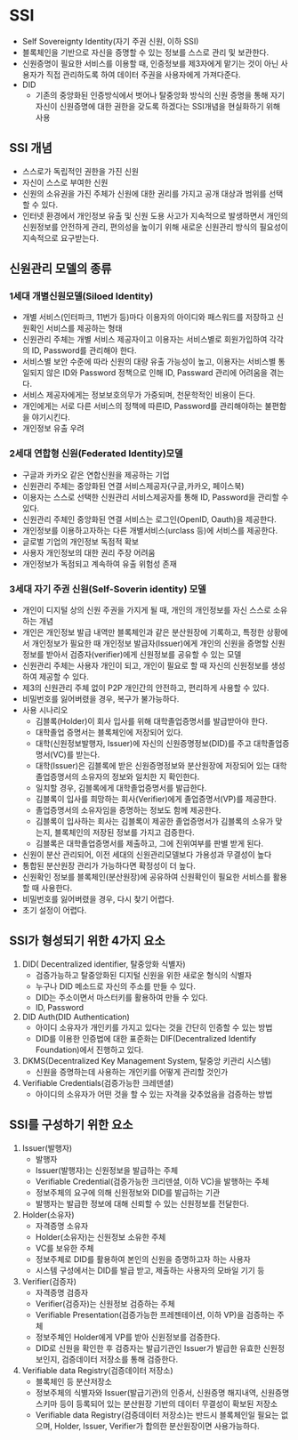 # SSI

* Self Sovereignty Identity(자기 주권 신원, 이하 SSI)
* 블록체인을 기반으로 자신을 증명할 수 있는 정보를 스스로 관리 및 보관한다.
* 신원증명이 필요한 서비스를 이용할 때, 인증정보를 제3자에게 맡기는 것이 아닌 사용자가 직접 관리하도록 하여 데이터 주권을 사용자에게 가져다준다.
* DID
  * 기존의 중앙화된 인증방식에서 벗어나 탈중앙화 방식의 신원 증명을 통해 자기 자신이 신원증명에 대한 권한을 갖도록 하겠다는 SSI개념을 현실화하기 위해 사용
  
## SSI 개념

* 스스로가 독립적인 권한을 가진 신원
* 자신이 스스로 부여한 신원
* 신원의 소유권을 가진 주체가 신원에 대한 권리를 가지고 공개 대상과 범위를 선택할 수 있다.
* 인터넷 환경에서 개인정보 유출 및 신원 도용 사고가 지속적으로 발생하면서 개인의 신원정보를 안전하게 관리, 편의성을 높이기 위해 새로운 신원관리 방식의 필요성이 지속적으로 요구받는다.

## 신원관리 모델의 종류

### 1세대 개별신원모델(Siloed Identity)

* 개별 서비스(인터파크, 11번가 등)마다 이용자의 아이디와 패스워드를 저장하고 신원확인 서비스를 제공하는 형태
* 신원관리 주체는 개별 서비스 제공자이고 이용자는 서비스별로 회원가입하여 각각의 ID, Password를 관리해야 한다.
* 서비스별 보안 수준에 따라 신원의 대량 유출 가능성이 높고, 이용자는 서비스별 통일되지 않은 ID와 Password 정책으로 인해 ID, Passward 관리에 어려움을 겪는다.
* 서비스 제공자에게는 정보보호의무가 가중되며, 천문학적인 비용이 든다.
* 개인에게는 서로 다른 서비스의 정책에 따른ID, Password를 관리해야하는 불편함을 야기시킨다.
* 개인정보 유출 우려
  
### 2세대 연합형 신원(Federated Identity)모델

* 구글과 카카오 같은 연합신원을 제공하는 기업
* 신원관리 주체는 중앙화된 연결 서비스제공자(구글,카카오, 페이스북)
* 이용자는 스스로 선택한 신원관리 서비스제공자를 통해 ID, Password을 관리할 수 있다.
* 신원관리 주체인 중앙화된 연결 서비스는 로그인(OpenID, Oauth)을 제공한다.
* 개인정보를 이용하고자하는 다른 개별서비스(urclass 등)에 서비스를 제공한다.
* 글로벌 기업의 개인정보 독점적 확보
* 사용자 개인정보의 대한 권리 주장 어려움
* 개인정보가 독점되고 계속하여 유출 위험성 존재

### 3세대 자기 주권 신원(Self-Soverin identity) 모델

* 개인이 디지털 상의 신원 주권을 가지게 될 때, 개인의 개인정보를 자신 스스로 소유하는 개념
* 개인은 개인정보 발급 내역만 블록체인과 같은 분산원장에 기록하고, 특정한 상황에서 개인정보가 필요한 때 개인정보 발급자(Issuer)에게 개인의 신원을 증명할 신원정보를 받아서 검증자(verifier)에게 신원정보를 공유할 수 있는 모델
* 신원관리 주체는 사용자 개인이 되고, 개인이 필요로 할 때 자신의 신원정보를 생성하여 제공할 수 있다.
* 제3의 신원관리 주체 없이 P2P 개인간의 안전하고, 편리하게 사용할 수 있다.
* 비밀번호를 잃어버렸을 경우, 복구가 불가능하다.
* 사용 시나리오
  * 김블록(Holder)이 회사 입사를 위해 대학졸업증명서를 발급받아야 한다.
  * 대학졸업 증명서는 블록체인에 저장되어 있다.
  * 대학(신원정보발행자, Issuer)에 자신의 신원증명정보(DID)를 주고 대학졸업증명서(VC)를 받는다.
  * 대학(Issuer)은 김블록에 받은 신원증명정보와 분산원장에 저장되어 있는 대학졸업증명서의 소유자의 정보와 일치한 지 확인한다.
  * 일치할 경우, 김블록에게 대학졸업증명서를 발급한다.
  * 김블록이 입사를 희망하는 회사(Verifier)에게 졸업증명서(VP)를 제공한다.
  * 졸업증명서의 소유자임을 증명하는 정보도 함께 제공한다.
  * 김블록이 입사하는 회사는 김블록이 제공한 졸업증명서가 김블록의 소유가 맞는지, 블록체인의 저장된 정보를 가지고 검증한다.
  * 김블록은 대학졸업증명서를 제출하고, 그에 진위여부를 판별 받게 된다.
* 신원이 분산 관리되어, 이전 세대의 신원관리모델보다 가용성과 무결성이 높다
* 통합된 분산원장 관리가 가능하다면 확정성이 더 높다.
* 신원확인 정보를 블록체인(분산원장)에 공유하여 신원확인이 필요한 서비스를 활용할 때 사용한다.
* 비밀번호를 잃어버렸을 경우, 다시 찾기 어렵다.
* 초기 설정이 어렵다.

## SSI가 형성되기 위한 4가지 요소

1.  DID( Decentralized identifier, 탈중앙화 식별자)
    * 검증가능하고 탈중앙화된 디지털 신원을 위한 새로운 형식의 식별자
    * 누구나 DID 메소드로 자신의 주소를 만들 수 있다.
    * DID는 주소이면서 마스터키를 활용하여 만들 수 있다.
    * ID, Password
2. DID Auth(DID Authentication)
   * 아이디 소유자가 개인키를 가지고 있다는 것을 간단히 인증할 수 있는 방법
   * DID를 이용한 인증법에 대한 표준화는 DIF(Decentralized Identify Foundation)에서 진행하고 있다.
3. DKMS(Decentralized Key Management System, 탈중앙 키관리 시스템)
   * 신원을 증명하는데 사용하는 개인키를 어떻게 관리할 것인가
4. Verifiable Credentials(검증가능한 크레덴셜)
   * 아이디의 소유자가 어떤 것을 할 수 있는 자격을 갖추었음을 검증하는 방법

## SSI를 구성하기 위한 요소

1. Issuer(발행자)
   * 발행자
   * Issuer(발행자)는 신원정보을 발급하는 주체
   * Verifiable Credential(검증가능한 크리덴셜, 이하 VC)을 발행하는 주체
   * 정보주체의 요구에 의해 신원정보와 DID를 발급하는 기관
   * 발행자는 발급한 정보에 대해 신뢰할 수 있는 신원정보를 전달한다.
2. Holder(소유자)
   * 자격증명 소유자
   * Holder(소유자)는 신원정보 소유한 주체
   * VC를 보유한 주체
   * 정보주체로 DID를 활용하여 본인의 신원을 증명하고자 하는 사용자
   * 시스템 구성에서는 DID를 발급 받고, 제출하는 사용자의 모바일 기기 등
3. Verifier(검증자)
   * 자격증명 검증자
   * Verifier(검증자)는 신원정보 검증하는 주체
   * Verifiable Presentation(검증가능한 프레젠테이션, 이하 VP)을 검증하는 주체
   * 정보주체인 Holder에게 VP를 받아 신원정보를 검증한다. 
   * DID로 신원을 확인한 후 검증자는 발급기관인 Issuer가 발급한 유효한 신원정보인지, 검증데이터 저장소를 통해 검증한다.
4. Verifiable data Registry(검증데이터 저장소)
   * 블록체인 등 분산저장소
   * 정보주체의 식별자와 Issuer(발급기관)의 인증서, 신원증명 해지내역, 신원증명 스키마 등이 등록되어 있는 분산원장 기반의 데이터 무결성이 확보된 저장소
   * Verifiable data Registry(검증데이터 저장소)는 반드시 블록체인일 필요는 없으며, Holder, Issuer, Verifier가 합의한 분산원장이면 사용가능하다.